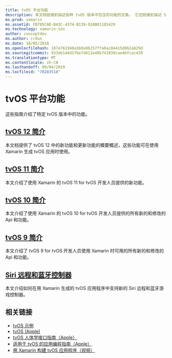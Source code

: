```yaml
---
title: tvOS 平台功能
description: 本文档链接到描述各种 tvOS 版本中包含的功能的文章。 它还链接到描述 Siri 远程和蓝牙控制器的文档。
ms.prod: xamarin
ms.assetid: FB705CAD-B43C-4374-B139-92AB81185429
ms.technology: xamarin-ios
author: conceptdev
ms.author: crdun
ms.date: 10/05/2018
ms.openlocfilehash: 187e761948a560a96257ffa0ac84415d862a629d
ms.sourcegitcommit: 933de144d1fbe7d412e49b743839cae4bfcac439
ms.translationtype: MT
ms.contentlocale: zh-CN
ms.lasthandoff: 09/04/2019
ms.locfileid: "70283518"
---
```

# <a name="tvos-platform-features"></a>tvOS 平台功能

这些指南介绍了特定 tvOS 版本中的功能。

## <a name="introduction-to-tvos-12iostvosplatformintroduction-to-tvos12indexmd"></a>[tvOS 12 简介](~/ios/tvos/platform/introduction-to-tvos12/index.md)

本文档提供了 tvOS 12 中的新功能和更新功能的概要概述，这些功能可在使用 Xamarin 生成 tvOS 应用时使用。

## <a name="introduction-to-tvos-11iostvosplatformintroduction-to-tvos11md"></a>[tvOS 11 简介](~/ios/tvos/platform/introduction-to-tvos11.md)

本文介绍了使用 Xamarin 的 tvOS 11 for tvOS 开发人员提供的新功能。

## <a name="introduction-to-tvos-10iostvosplatformintroduction-to-tvos10indexmd"></a>[tvOS 10 简介](~/ios/tvos/platform/introduction-to-tvos10/index.md)

本文介绍了使用 Xamarin 的 tvOS 10 for tvOS 开发人员提供的所有新的和修改的 Api 和功能。

## <a name="introduction-to-tvos-9iostvosplatformtvos9md"></a>[tvOS 9 简介](~/ios/tvos/platform/tvos9.md)

本文介绍了 tvOS 9 for tvOS 开发人员使用 Xamarin 时可用的所有新的和修改的 Api 和功能。

## <a name="siri-remote-and-bluetooth-controllersiostvosplatformremote-bluetoothmd"></a>[Siri 远程和蓝牙控制器](~/ios/tvos/platform/remote-bluetooth.md)

本文介绍如何在用 Xamarin 生成的 tvOS 应用程序中支持新的 Siri 远程和蓝牙游戏控制器。

## <a name="related-links"></a>相关链接

- [tvOS 示例](https://docs.microsoft.com/samples/browse/?products=xamarin&term=Xamarin.iOS+tvOS)
- [tvOS (Apple)](https://developer.apple.com/tvos/)
- [tvOS 人体学接口指南（Apple）](https://developer.apple.com/tvos/human-interface-guidelines/)
- [适用于 tvOS 的应用编程指南（Apple）](https://developer.apple.com/library/prerelease/tvos/documentation/General/Conceptual/AppleTV_PG/)
- [用 Xamarin 构建 tvOS 应用程序（视频）](https://university.xamarin.com/lightninglectures/tvos-with-xamarin)
